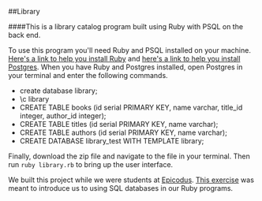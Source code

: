 ##Library

####This is a library catalog program built using Ruby with  PSQL on the back end.

To use this program you'll need Ruby and PSQL installed on your machine. [Here's a link to help you install Ruby](http://www.learnhowtoprogram.com/lessons/installing-ruby) and [here's a link to help you install Postgres](http://www.learnhowtoprogram.com/lessons/installing-postgres). When you have Ruby and Postgres installed, open Postgres in your terminal and enter the following commands.

* create database library;
* \c library
* CREATE TABLE books (id serial PRIMARY KEY, name varchar, title_id integer, author_id integer);
* CREATE TABLE titles (id serial PRIMARY KEY, name varchar);
* CREATE TABLE authors (id serial PRIMARY KEY, name varchar);
* CREATE DATABASE library_test WITH TEMPLATE library;

Finally, download the zip file and navigate to the file in your terminal. Then run `ruby library.rb` to bring up the user interface.

We built this project while we were students at [Epicodus](http://www.epicodus.com/). [This exercise](http://www.learnhowtoprogram.com/lessons/library) was meant to introduce us to using SQL databases in our Ruby programs.
